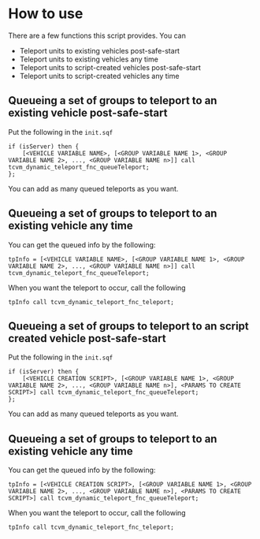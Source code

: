 # How to use

There are a few functions this script provides. You can

- Teleport units to existing vehicles post-safe-start
- Teleport units to existing vehicles any time
- Teleport units to script-created vehicles post-safe-start
- Teleport units to script-created vehicles any time

## Queueing a set of groups to teleport to an existing vehicle post-safe-start

Put the following in the `init.sqf`

```sqf
if (isServer) then {
    [<VEHICLE VARIABLE NAME>, [<GROUP VARIABLE NAME 1>, <GROUP VARIABLE NAME 2>, ..., <GROUP VARIABLE NAME n>]] call tcvm_dynamic_teleport_fnc_queueTeleport;
};
```

You can add as many queued teleports as you want.

## Queueing a set of groups to teleport to an existing vehicle any time

You can get the queued info by the following:

```sqf
tpInfo = [<VEHICLE VARIABLE NAME>, [<GROUP VARIABLE NAME 1>, <GROUP VARIABLE NAME 2>, ..., <GROUP VARIABLE NAME n>]] call tcvm_dynamic_teleport_fnc_queueTeleport;
```

When you want the teleport to occur, call the following

```sqf
tpInfo call tcvm_dynamic_teleport_fnc_teleport;
```

## Queueing a set of groups to teleport to an script created vehicle post-safe-start

Put the following in the `init.sqf`

```sqf
if (isServer) then {
    [<VEHICLE CREATION SCRIPT>, [<GROUP VARIABLE NAME 1>, <GROUP VARIABLE NAME 2>, ..., <GROUP VARIABLE NAME n>], <PARAMS TO CREATE SCRIPT>] call tcvm_dynamic_teleport_fnc_queueTeleport;
};
```

You can add as many queued teleports as you want.

## Queueing a set of groups to teleport to an existing vehicle any time

You can get the queued info by the following:

```sqf
tpInfo = [<VEHICLE CREATION SCRIPT>, [<GROUP VARIABLE NAME 1>, <GROUP VARIABLE NAME 2>, ..., <GROUP VARIABLE NAME n>], <PARAMS TO CREATE SCRIPT>] call tcvm_dynamic_teleport_fnc_queueTeleport;
```

When you want the teleport to occur, call the following

```sqf
tpInfo call tcvm_dynamic_teleport_fnc_teleport;
```
